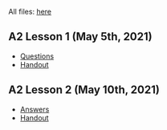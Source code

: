 All files: [here](/directory.html)

## A2 Lesson 1 (May 5th, 2021)

- [Questions](</files/Lesson1-Slides.pdf>)
- [Handout](</files/Lesson1-Handout.pdf>)

## A2 Lesson 2 (May 10th, 2021)

- [Answers](</files/Answers- script.docx>)
- [Handout](</files/Handout 10th May 10.40am.pdf>)
